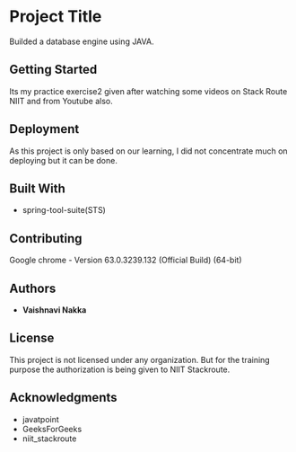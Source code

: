 # Project Title

Builded a database engine using JAVA.

## Getting Started

Its my practice exercise2 given after watching some videos on Stack Route NIIT and from Youtube also.

## Deployment

As this project is only based on our learning, I did not concentrate much on deploying but it can be done.

## Built With

* spring-tool-suite(STS)

## Contributing

Google chrome - Version 63.0.3239.132 (Official Build) (64-bit)

## Authors

* **Vaishnavi Nakka**

## License

This project is not licensed under any organization. But for the training purpose the authorization is being given to NIIT Stackroute.

## Acknowledgments

* javatpoint
* GeeksForGeeks
* niit_stackroute

